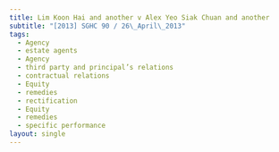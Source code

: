 ```yaml
---
title: Lim Koon Hai and another v Alex Yeo Siak Chuan and another
subtitle: "[2013] SGHC 90 / 26\_April\_2013"
tags:
  - Agency
  - estate agents
  - Agency
  - third party and principal’s relations
  - contractual relations
  - Equity
  - remedies
  - rectification
  - Equity
  - remedies
  - specific performance
layout: single
---
```


